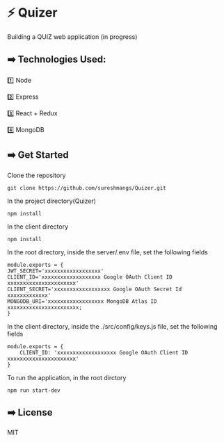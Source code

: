 # :zap: Quizer

Building a QUIZ web application (in progress)


## :arrow_right: Technologies Used:

:one: Node

:two: Express

:three: React + Redux

:four: MongoDB


## :arrow_right: Get Started

Clone the repository

`git clone https://github.com/sureshmangs/Quizer.git`

In the project directory(Quizer)

`npm install`

In the client directory

`npm install`

In the root directory, inside the server/.env file, set the following fields
```
module.exports = {
JWT_SECRET='xxxxxxxxxxxxxxxxxx'
CLIENT_ID='xxxxxxxxxxxxxxxxxxx Google OAuth Client ID xxxxxxxxxxxxxxxxxxxxxx'
CLIENT_SECRET='xxxxxxxxxxxxxxxxxx Google OAuth Secret Id xxxxxxxxxxxxx'
MONGODB_URI='xxxxxxxxxxxxxxxxxx MongoDB Atlas ID xxxxxxxxxxxxxxxxxxxxxxx;
}
```

In the client directory, inside the ./src/config/keys.js file, set the following fields
```
module.exports = {
    CLIENT_ID: 'xxxxxxxxxxxxxxxxxxx Google OAuth Client ID xxxxxxxxxxxxxxxxxxxxxx'
}
```


To run the application, in the root dirctory

`npm run start-dev`



## :arrow_right: License

MIT

